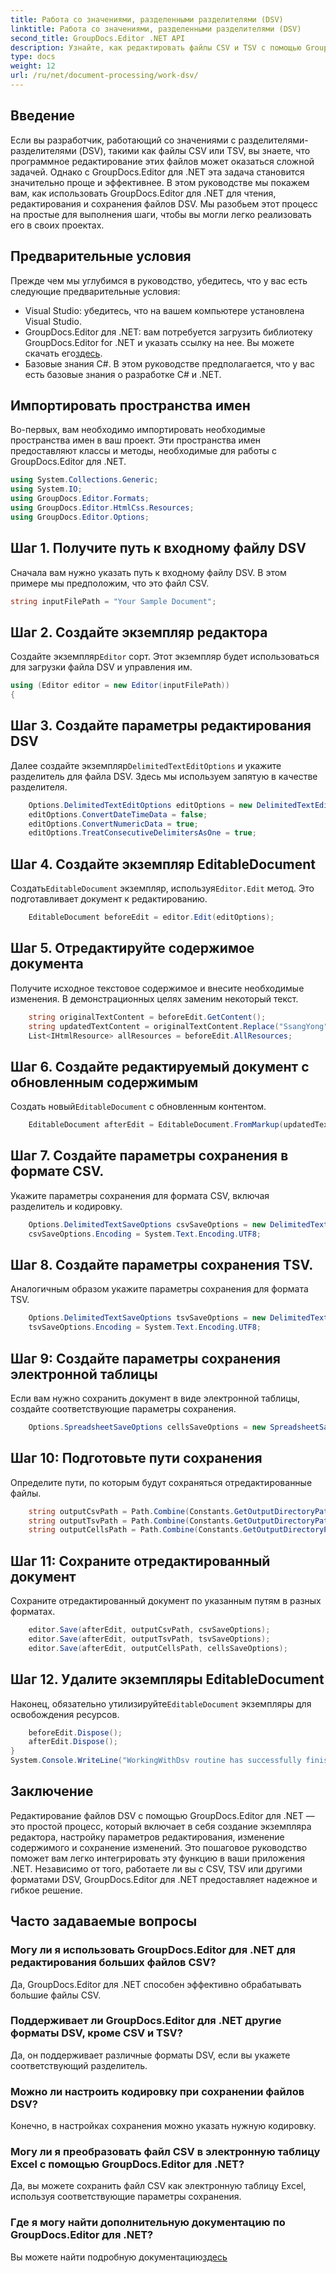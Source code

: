 ```yaml
---
title: Работа со значениями, разделенными разделителями (DSV)
linktitle: Работа со значениями, разделенными разделителями (DSV)
second_title: GroupDocs.Editor .NET API
description: Узнайте, как редактировать файлы CSV и TSV с помощью GroupDocs.Editor для .NET, с помощью этого пошагового руководства. Улучшайте свои проекты .NET без особых усилий.
type: docs
weight: 12
url: /ru/net/document-processing/work-dsv/
---
```

## Введение
Если вы разработчик, работающий со значениями с разделителями-разделителями (DSV), такими как файлы CSV или TSV, вы знаете, что программное редактирование этих файлов может оказаться сложной задачей. Однако с GroupDocs.Editor для .NET эта задача становится значительно проще и эффективнее. В этом руководстве мы покажем вам, как использовать GroupDocs.Editor для .NET для чтения, редактирования и сохранения файлов DSV. Мы разобьем этот процесс на простые для выполнения шаги, чтобы вы могли легко реализовать его в своих проектах.
## Предварительные условия
Прежде чем мы углубимся в руководство, убедитесь, что у вас есть следующие предварительные условия:
- Visual Studio: убедитесь, что на вашем компьютере установлена Visual Studio.
-  GroupDocs.Editor для .NET: вам потребуется загрузить библиотеку GroupDocs.Editor for .NET и указать ссылку на нее. Вы можете скачать его[здесь](https://releases.groupdocs.com/editor/net/).
- Базовые знания C#. В этом руководстве предполагается, что у вас есть базовые знания о разработке C# и .NET.
## Импортировать пространства имен
Во-первых, вам необходимо импортировать необходимые пространства имен в ваш проект. Эти пространства имен предоставляют классы и методы, необходимые для работы с GroupDocs.Editor для .NET.
```csharp
using System.Collections.Generic;
using System.IO;
using GroupDocs.Editor.Formats;
using GroupDocs.Editor.HtmlCss.Resources;
using GroupDocs.Editor.Options;
```

## Шаг 1. Получите путь к входному файлу DSV
Сначала вам нужно указать путь к входному файлу DSV. В этом примере мы предположим, что это файл CSV.
```csharp
string inputFilePath = "Your Sample Document";
```
## Шаг 2. Создайте экземпляр редактора
 Создайте экземпляр`Editor` сорт. Этот экземпляр будет использоваться для загрузки файла DSV и управления им.
```csharp
using (Editor editor = new Editor(inputFilePath))
{
```
## Шаг 3. Создайте параметры редактирования DSV
 Далее создайте экземпляр`DelimitedTextEditOptions` и укажите разделитель для файла DSV. Здесь мы используем запятую в качестве разделителя.
```csharp
    Options.DelimitedTextEditOptions editOptions = new DelimitedTextEditOptions(",");
    editOptions.ConvertDateTimeData = false;
    editOptions.ConvertNumericData = true;
    editOptions.TreatConsecutiveDelimitersAsOne = true;
```
## Шаг 4. Создайте экземпляр EditableDocument
 Создать`EditableDocument` экземпляр, используя`Editor.Edit` метод. Это подготавливает документ к редактированию.
```csharp
    EditableDocument beforeEdit = editor.Edit(editOptions);
```
## Шаг 5. Отредактируйте содержимое документа
Получите исходное текстовое содержимое и внесите необходимые изменения. В демонстрационных целях заменим некоторый текст.
```csharp
    string originalTextContent = beforeEdit.GetContent();
    string updatedTextContent = originalTextContent.Replace("SsangYong", "Chevrolet").Replace("Kyron", "Camaro");
    List<IHtmlResource> allResources = beforeEdit.AllResources;
```
## Шаг 6. Создайте редактируемый документ с обновленным содержимым
 Создать новый`EditableDocument` с обновленным контентом.
```csharp
    EditableDocument afterEdit = EditableDocument.FromMarkup(updatedTextContent, allResources);
```
## Шаг 7. Создайте параметры сохранения в формате CSV.
Укажите параметры сохранения для формата CSV, включая разделитель и кодировку.
```csharp
    Options.DelimitedTextSaveOptions csvSaveOptions = new DelimitedTextSaveOptions(",");
    csvSaveOptions.Encoding = System.Text.Encoding.UTF8;
```
## Шаг 8. Создайте параметры сохранения TSV.
Аналогичным образом укажите параметры сохранения для формата TSV.
```csharp
    Options.DelimitedTextSaveOptions tsvSaveOptions = new DelimitedTextSaveOptions("\t");
    tsvSaveOptions.Encoding = System.Text.Encoding.UTF8;
```
## Шаг 9: Создайте параметры сохранения электронной таблицы
Если вам нужно сохранить документ в виде электронной таблицы, создайте соответствующие параметры сохранения.
```csharp
    Options.SpreadsheetSaveOptions cellsSaveOptions = new SpreadsheetSaveOptions(SpreadsheetFormats.Xlsm);
```
## Шаг 10: Подготовьте пути сохранения
Определите пути, по которым будут сохраняться отредактированные файлы.
```csharp
    string outputCsvPath = Path.Combine(Constants.GetOutputDirectoryPath(inputFilePath), Path.GetFileNameWithoutExtension(inputFilePath) + ".csv");
    string outputTsvPath = Path.Combine(Constants.GetOutputDirectoryPath(inputFilePath), Path.GetFileNameWithoutExtension(inputFilePath) + ".tsv");
    string outputCellsPath = Path.Combine(Constants.GetOutputDirectoryPath(inputFilePath), Path.GetFileNameWithoutExtension(inputFilePath) + ".xlsm");
```
## Шаг 11: Сохраните отредактированный документ
Сохраните отредактированный документ по указанным путям в разных форматах.
```csharp
    editor.Save(afterEdit, outputCsvPath, csvSaveOptions);
    editor.Save(afterEdit, outputTsvPath, tsvSaveOptions);
    editor.Save(afterEdit, outputCellsPath, cellsSaveOptions);
```
## Шаг 12. Удалите экземпляры EditableDocument
 Наконец, обязательно утилизируйте`EditableDocument` экземпляры для освобождения ресурсов.
```csharp
    beforeEdit.Dispose();
    afterEdit.Dispose();
}
System.Console.WriteLine("WorkingWithDsv routine has successfully finished");
```
## Заключение
Редактирование файлов DSV с помощью GroupDocs.Editor для .NET — это простой процесс, который включает в себя создание экземпляра редактора, настройку параметров редактирования, изменение содержимого и сохранение изменений. Это пошаговое руководство поможет вам легко интегрировать эту функцию в ваши приложения .NET. Независимо от того, работаете ли вы с CSV, TSV или другими форматами DSV, GroupDocs.Editor для .NET предоставляет надежное и гибкое решение.
## Часто задаваемые вопросы
### Могу ли я использовать GroupDocs.Editor для .NET для редактирования больших файлов CSV?
Да, GroupDocs.Editor для .NET способен эффективно обрабатывать большие файлы CSV.
### Поддерживает ли GroupDocs.Editor для .NET другие форматы DSV, кроме CSV и TSV?
Да, он поддерживает различные форматы DSV, если вы укажете соответствующий разделитель.
### Можно ли настроить кодировку при сохранении файлов DSV?
Конечно, в настройках сохранения можно указать нужную кодировку.
### Могу ли я преобразовать файл CSV в электронную таблицу Excel с помощью GroupDocs.Editor для .NET?
Да, вы можете сохранить файл CSV как электронную таблицу Excel, используя соответствующие параметры сохранения.
### Где я могу найти дополнительную документацию по GroupDocs.Editor для .NET?
 Вы можете найти подробную документацию[здесь](https://reference.groupdocs.com/editor/net/)